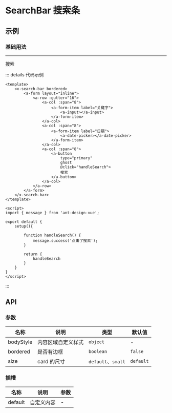 # SearchBar 搜索条

## 示例

### 基础用法
---
<x-search-bar bordered>
    <a-form layout="inline">
        <a-row :gutter="16">
            <a-col :span="8">
                <a-form-item label="关键字">
                    <a-input></a-input>
                </a-form-item>
            </a-col>
            <a-col :span="8">
                <a-form-item label="日期">
                    <a-date-picker></a-date-picker>
                </a-form-item>
            </a-col>
            <a-col :span="8">
                <a-button
                    type="primary"
                    ghost
                    @click="handleSearch">
                    搜索
                </a-button>
            </a-col>
        </a-row>
    </a-form>
</x-search-bar>

::: details 代码示例
```vue
<template>
    <x-search-bar bordered>
        <a-form layout="inline">
            <a-row :gutter="16">
                <a-col :span="8">
                    <a-form-item label="关键字">
                        <a-input></a-input>
                    </a-form-item>
                </a-col>
                <a-col :span="8">
                    <a-form-item label="日期">
                        <a-date-picker></a-date-picker>
                    </a-form-item>
                </a-col>
                <a-col :span="8">
                    <a-button
                        type="primary"
                        ghost
                        @click="handleSearch">
                        搜索
                    </a-button>
                </a-col>
            </a-row>
        </a-form>
    </x-search-bar>
</template>

<script>
import { message } from 'ant-design-vue';

export default {
    setup(){
        
        function handleSearch() {
            message.success('点击了搜索');
        }
        
        return {
            handleSearch
        }
    }
}
</script>
```
:::

## API

### 参数

| 名称        | 说明        | 类型                | 默认值       |
|-----------|-----------|-------------------|-----------|
| bodyStyle | 内容区域自定义样式 | `object`          | -         |
| bordered  | 是否有边框     | `boolean`         | `false`   | 
| size      | card 的尺寸  | `default`、`small` | `default` |

### 插槽

| 名称      | 说明    | 参数  |
|---------|-------|-----|
| default | 自定义内容 | -   |

<script setup>
import { message } from 'ant-design-vue';

function handleSearch() {
    message.success('点击了搜索');
}
</script>
